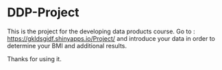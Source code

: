 DDP-Project
===========
This is the project for the developing data products course. 
Go to : https://gkldsgidf.shinyapps.io/Project/
and introduce your data in order to determine your BMI and additional results.

Thanks for using it.
